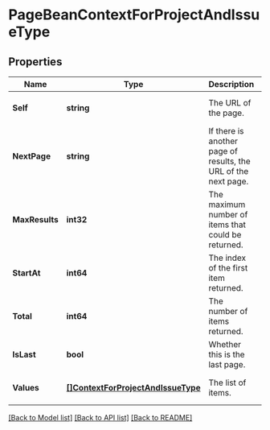 # PageBeanContextForProjectAndIssueType

## Properties
Name | Type | Description | Notes
------------ | ------------- | ------------- | -------------
**Self** | **string** | The URL of the page. | [optional] [default to null]
**NextPage** | **string** | If there is another page of results, the URL of the next page. | [optional] [default to null]
**MaxResults** | **int32** | The maximum number of items that could be returned. | [optional] [default to null]
**StartAt** | **int64** | The index of the first item returned. | [optional] [default to null]
**Total** | **int64** | The number of items returned. | [optional] [default to null]
**IsLast** | **bool** | Whether this is the last page. | [optional] [default to null]
**Values** | [**[]ContextForProjectAndIssueType**](ContextForProjectAndIssueType.md) | The list of items. | [optional] [default to null]

[[Back to Model list]](../README.md#documentation-for-models) [[Back to API list]](../README.md#documentation-for-api-endpoints) [[Back to README]](../README.md)

